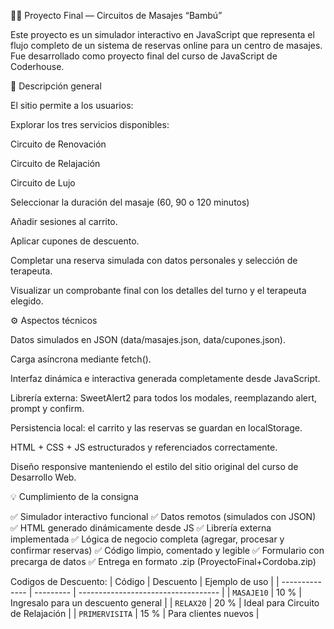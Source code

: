 💆‍♂️ Proyecto Final — Circuitos de Masajes “Bambú”

Este proyecto es un simulador interactivo en JavaScript que representa el flujo completo de un sistema de reservas online para un centro de masajes.
Fue desarrollado como proyecto final del curso de JavaScript de Coderhouse.

🧭 Descripción general

El sitio permite a los usuarios:

Explorar los tres servicios disponibles:

Circuito de Renovación

Circuito de Relajación

Circuito de Lujo

Seleccionar la duración del masaje (60, 90 o 120 minutos)

Añadir sesiones al carrito.

Aplicar cupones de descuento.

Completar una reserva simulada con datos personales y selección de terapeuta.

Visualizar un comprobante final con los detalles del turno y el terapeuta elegido.

⚙️ Aspectos técnicos

Datos simulados en JSON (data/masajes.json, data/cupones.json).

Carga asíncrona mediante fetch().

Interfaz dinámica e interactiva generada completamente desde JavaScript.

Librería externa: SweetAlert2
 para todos los modales, reemplazando alert, prompt y confirm.

Persistencia local: el carrito y las reservas se guardan en localStorage.

HTML + CSS + JS estructurados y referenciados correctamente.

Diseño responsive manteniendo el estilo del sitio original del curso de Desarrollo Web.

💡 Cumplimiento de la consigna

✅ Simulador interactivo funcional
✅ Datos remotos (simulados con JSON)
✅ HTML generado dinámicamente desde JS
✅ Librería externa implementada
✅ Lógica de negocio completa (agregar, procesar y confirmar reservas)
✅ Código limpio, comentado y legible
✅ Formulario con precarga de datos
✅ Entrega en formato .zip (ProyectoFinal+Cordoba.zip)

Codigos de Descuento:
| Código         | Descuento | Ejemplo de uso                      |
| -------------- | --------- | ----------------------------------- |
| `MASAJE10`     | 10 %      | Ingresalo para un descuento general |
| `RELAX20`      | 20 %      | Ideal para Circuito de Relajación   |
| `PRIMERVISITA` | 15 %      | Para clientes nuevos                |
